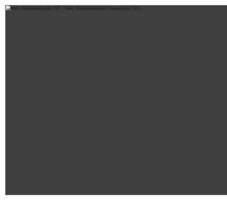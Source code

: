 <img src="https://media1.tenor.com/images/773178bdbd6577a4928beb1184f05339/tenor.gif?itemid=13270512" width="833" height="627.3860759493671" alt="Web Webdevelopper GIF - Web Webdevelopper Developper GIFs" style="max-width: 833px; background-color: rgb(63, 63, 63);">

